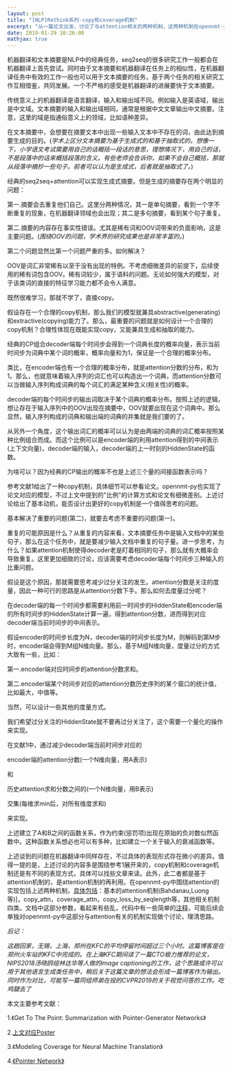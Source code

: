```yaml
---
layout: post
title: "[NLP]Rethink系列-copy和coverage机制"
excerpt: "从一篇论文出发，讨论了与attention相关的两种机制，这两种机制在opennmt-py中都有相应的实现，同时提了一些可以进一步思考的问题。"
date: 2019-01-29 10:26:00
mathjax: true
---
```


机器翻译和文本摘要是NLP中的经典任务，seq2seq的很多研究工作一般都会在机器翻译上首先尝试。同时由于文本摘要和机器翻译在任务上的相似性，在机器翻译任务中有效的工作一般也可以用于文本摘要的任务，基于两个任务的相关研究工作互相借鉴，共同发展。一个不严格的感受是机器翻译的进展要快于文本摘要。

传统意义上的机器翻译是语言翻译，输入和输出域不同。例如输入是英语域，输出是中文域。文本摘要的输入和输出域相同，通常是根据中文文章输出中文摘要。注意，这里的域是指通俗意义上的领域，比如语种差异。

在文本摘要中，会想要在摘要文本中出现一些输入文本中不存在的词，由此达到摘要生成的目的。(_学术上区分文本摘要为基于生成式的和基于抽取式的。想像一下，小学语文考试需要用自己的话概括一段话的意思，理想情况下，用自己的话，不是段落中的话来概括段落的含义。有些老师会告诉你，如果不会自己概括，那就从段落中摘抄一些句子。前者可以认为是生成式，后者就是抽取式了。_)

经典的seq2seq+attention可以实现生成式摘要。但是生成的摘要存在两个明显的问题：

第一.摘要会去重复他们自己。这里分两种情况，其一是单句摘要，看到一个字不断重复的现象，在机器翻译领域也会出现；其二是多句摘要，看到某个句子重复。

第二.摘要的内容存在事实性错误。尤其是稀有词和OOV词带来的负面影响，这是主要问题。(_围绕OOV的问题，学术界的研究成果也是非常丰富的。_)

第二个问题显然比第一个问题严重的多。如何解决？

OOV是词汇非常稀有以至于没有出现的特例。不考虑细微差异的前提下，后续使用的稀有词包含OOV。稀有词较少，属于语料的问题。无论如何强大的模型，对于该类词的直接的特征学习能力都不会令人满意。

既然很难学习，那就不学了，直接copy。

假设存在一个合理的copy机制，那么我们的模型就兼具abstractive(generating)和extractive(copying)能力了。那么，最重要的问题就是如何设计一个合理的copy机制？合理性体现在既能实现copy，又能兼具生成和抽取的能力。

经典的CP组合decoder端每个时间步会得到一个词典长度的概率向量，表示当前时间步为词典中某个词的概率，概率向量和为1，保证是一个合理的概率分布。

类比，在encoder端也有一个合理的概率分布，就是attention分数的分布，和为1。那么，也就意味着输入序列的词汇也可以构造出一个词典，而attention分数可以当做输入序列构成词典的每个词汇的满足某种含义(相关性)的概率。

decoder端的每个时间步的输出词取决于某个词典的概率分布。按照上述的逻辑，想让存在于输入序列中的OOV出现在摘要中，OOV就要出现在这个词典中。那么显然，输入序列构成的词典和输出端的词典的并集就是我们要的了。

从另外一个角度，这个输出词汇的概率可以认为是由两端的词典的词汇概率按照某种比例组合而成。而这个比例可以是encoder端的利用attention得到的中间表示(上下文向量)，decoder端的输入，decoder端的上一时刻的HiddenState的函数。

为啥可以？因为经典的CP输出的概率不也是上述三个量的间接函数表示吗？

参考文献1给出了一种copy机制，具体细节可以参看论文。opennmt-py也实现了论文对应的模型，不过上文中提到的"比例"的计算方式和论文有细微差别。上述讨论给出了基本动机，能否设计出更好的copy机制是一个值得思考的问题。

基本解决了重要的问题(第二)，就要去考虑不重要的问题(第一)。

重复的可能原因是什么？从重复的内容来看，文本摘要任务中是输入文档中的某些句子，那么在这个任务中，就是要减少输入文档中重复的句子量。进一步思考，为什么？如果attention机制使得decoder老是盯着相同的句子，那么就有大概率会导致重复。这里更加细致的讨论，应该需要考虑decoder端每个时间步三种输入的比重问题。

假设是这个原因，那就需要思考减少过分关注的发生。attention分数是关注的度量，因此一种可行的思路是从attention分数下手。那么如何去度量过分呢？

在decoder端的每一个时间步都需要利用前一时间步的HiddenState和encoder端的所有时间步的HiddenState计算一遍，得到attention分数，进而得到对应decoder端当前时间步的中间表示。

假设encoder的时间步长度为N，decoder端的时间步长度为M，则解码到第M步时，encoder端会得到M组N维向量。那么，基于M组N维向量，度量过分的方式大致有一些，比如：

第一.encoder端对应时间步的attention分数求和。

第二.encoder端某个时间步对应的attention分数历史序列的某个窗口的统计值，比如最大，中值等。

当然，可以设计一些其他的度量方式。

我们希望过分关注的HiddenState就不要再过分关注了，这个需要一个量化的操作来实现。

在文献1中，通过减少decoder端当前时间步对应的

encoder端的attention分数(一个N维向量，用A表示)      

和

历史attention求和分数之间的(一个N维向量，用B表示)

交集(每维求min后，对所有维度求和)

来实现。

上述建立了A和B之间的函数关系，作为约束(惩罚项)出现在原始的负对数似然函数中。这种函数关系想必也可以有多种，比如建立一个关于输入的衰减函数等。

上述谈到的问题在机器翻译中同样存在，不过具体的表现形式存在微小的差异。值得一提的是，上述讨论的内容多是围绕参考1展开来的，copy机制和coverage机制还是有不同的表现方式，具体可以找些文章来读。此外，此二者都是基于attention机制的，是attention机制的再利用。在opennmt-py中围绕attention的实现包括上述两种机制，[具体包括](http://opennmt.net/OpenNMT-py/options/train.html)：基本的attention机制(Bahdanau,Luong等)]，copy_attn，coverage_attn，copy_loss_by_seqlength等，其他相关机制四类。文档中这部分参数，看起来有些乱，代码中有一些简单的[注释](https://github.com/OpenNMT/OpenNMT-py/blob/master/onmt/opts.py)，可能后续会单独对opennmt-py中这部分与attention有关的机制实现做个讨论，理清思路。

_后记：_

_这趟回家，无锡，上海，郑州在KFC的平均停留时间超过三个小时。这篇博客是在郑州火车站的KFC中完成的。在上海KFC期间读了一篇CTO极力推荐的论文，NIPS2018汤晓鸥组林达华等人做的image captioning的工作，这个思路或许可以用于其他语言生成类任务中，稍后关于这篇文章的想法会形成一篇博客作为输出。同时作为对比，可能写一篇同组师弟在投的CVPR2019的关于视觉问答的工作。吃鸡腿去了_


本文主要参考文献：

1.《Get To The Point: Summarization with Pointer-Generator Networks》

2.[上文对应Poster](http://forum.stanford.edu/events/posterslides/GetToThePointSummarizationwithPointerGeneratorNetworks.pdf)

3.《Modeling Coverage for Neural Machine Translation》

4.[《Pointer Network》](https://arxiv.org/pdf/1506.03134.pdf)















